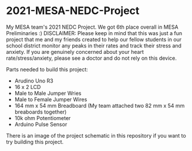 # 2021-MESA-NEDC-Project
My MESA team's 2021 NEDC Project. We got 6th place overall in MESA Preliminaries :)
DISCLAIMER: Please keep in mind that this was just a fun project that me and my friends created to help our fellow students in our school district monitor any peaks in their rates and track their stress and anxiety.
            If you are genuinely concerned about your heart rate/stress/anxiety, please see a doctor and do not rely on this device. 

Parts needed to build this project:
  - Arudino Uno R3
  - 16 x 2 LCD
  - Male to Male Jumper Wries 
  - Male to Female Jumper Wires
  - 164 mm x 54 mm Breadboard (My team attached two 82 mm x 54 mm breaboards together)
  - 10k ohm Potentiometer 
  - Arduino Pulse Sensor 

There is an image of the project schematic in this repository if you want to try building this project.  
